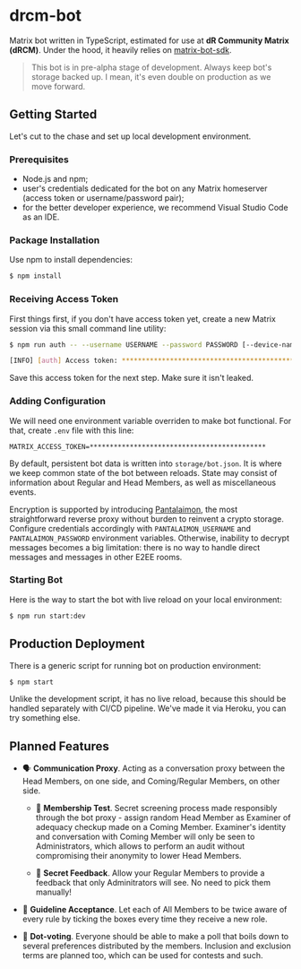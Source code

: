# drcm-bot

Matrix bot written in TypeScript, estimated for use at __dR Community Matrix (dRCM)__. Under the hood, it heavily relies on [matrix-bot-sdk](https://github.com/turt2live/matrix-bot-sdk).

> This bot is in pre-alpha stage of development. Always keep bot's storage backed up. I mean, it's even double on production as we move forward.

## Getting Started

Let's cut to the chase and set up local development environment.

### Prerequisites

- Node.js and npm;
- user's credentials dedicated for the bot on any Matrix homeserver  (access token or username/password pair);
- for the better developer experience, we recommend Visual Studio Code as an IDE.

### Package Installation

Use npm to install dependencies:
```bash
$ npm install
```

### Receiving Access Token

First things first, if you don't have access token yet, create a new Matrix session via this small command line utility:
```bash
$ npm run auth -- --username USERNAME --password PASSWORD [--device-name HOSTNAME]

[INFO] [auth] Access token: ********************************************
```

Save this access token for the next step. Make sure it isn't leaked.

### Adding Configuration

We will need one environment variable overriden to make bot functional. For that, create `.env` file with this line:
```
MATRIX_ACCESS_TOKEN=********************************************
```

By default, persistent bot data is written into `storage/bot.json`. It is where we keep common state of the bot between reloads. State may consist of information about Regular and Head Members, as well as miscellaneous events.

Encryption is supported by introducing [Pantalaimon](https://github.com/matrix-org/pantalaimon), the most straightforward reverse proxy without burden to reinvent a crypto storage. Configure credentials accordingly with `PANTALAIMON_USERNAME` and `PANTALAIMON_PASSWORD` environment variables. Otherwise, inability to decrypt messages becomes a big limitation: there is no way to handle direct messages and messages in other E2EE rooms.

### Starting Bot

Here is the way to start the bot with live reload on your local environment:
```bash
$ npm run start:dev
```

## Production Deployment

There is a generic script for running bot on production environment:
```bash
$ npm start
```

Unlike the development script, it has no live reload, because this should be handled separately with CI/CD pipeline. We've made it via Heroku, you can try something else.

## Planned Features

- 🗣 __Communication Proxy__. Acting as a conversation proxy between the Head Members, on one side, and Coming/Regular Members, on other side.

  - 👥 __Membership Test__. Secret screening process made responsibly through the bot proxy - assign random Head Member as Examiner of adequacy checkup made on a Coming Member. Examiner's identity and conversation with Coming Member will only be seen to Administrators, which allows to perform an audit without compromising their anonymity to lower Head Members.

  - 👀 __Secret Feedback__. Allow your Regular Members to provide a feedback that only Adminitrators will see. No need to pick them manually!

- 📜 __Guideline Acceptance__. Let each of All Members to be twice aware of every rule by ticking the boxes every time they receive a new role.

- 🧮 __Dot-voting__. Everyone should be able to make a poll that boils down to several preferences distributed by the members. Inclusion and exclusion terms are planned too, which can be used for contests and such.
